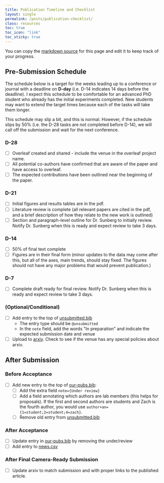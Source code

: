 ```yaml
---
title: Publication Timeline and Checklist
layout: single 
permalink: /posts/publication-checklist/
class: resources
toc: true
toc_icon: "link"
toc_sticky: true
---
```


You can copy the [markdown source](https://github.com/CU-ADCL/CU-ADCL.github.io/blob/main/posts/publication-checklist.md) for this page and edit it to keep track of your progress.

## Pre-Submission Schedule

The schedule below is a target for the weeks leading up to a conference or journal with a deadline on **D-day** (i.e. D-14 indicates 14 days before the deadline). I expect this schedule to be comfortable for an advanced PhD student who already has the initial experiments completed.
New students may want to extend the target times because each of the tasks will take them longer.

This schedule may slip a bit, and this is normal. However, if the schedule slips by 50% (i.e. the D-28 tasks are not completed before D-14), we will call off the submission and wait for the next conference.

### D-28
- [ ] Overleaf created and shared - include the venue in the overleaf project name.
- [ ] All potential co-authors have confirmed that are aware of the paper and have access to overleaf.
- [ ] The expected contributions have been outlined near the beginning of the paper.

### D-21
- [ ] Initial figures and results tables are in the pdf.
- [ ] Literature review is complete (all relevant papers are cited in the pdf, and a brief description of how they relate to the new work is outlined)
- [ ] Section and paragraph-level outline for Dr. Sunberg to initially review. Notify Dr. Sunberg when this is ready and expect review to take 3 days.

### D-14
- [ ] 50% of final text complete
- [ ] Figures are in their final form (minor updates to the data may come after this, but all of the axes, main trends, should stay fixed. The figures should not have any major problems that would prevent publication.)

### D-7
- [ ] Complete draft ready for final review. Notify Dr. Sunberg when this is ready and expect review to take 3 days.

### (Optional/Conditional)

- [ ] Add entry to the top of [unsubmitted.bib](https://github.com/CU-ADCL/CU-ADCL.github.io/blob/main/bibliography/unsubmitted.bib)
    - The entry type should be `@unsubmitted`
    - In the `note` field, add the words "In preparation" and indicate the expected submission date and venue
- [ ] Upload to [arxiv](arxiv.org). Check to see if the venue has any special policies about arxiv.

## After Submission

### Before Acceptance

- [ ] Add new entry to the top of [our-pubs.bib](https://github.com/CU-ADCL/CU-ADCL.github.io/blob/main/bibliography/our-pubs.bib):
    - [ ] Add the extra field `note={Under review}`
    - [ ] Add a field annotating which authors are lab members (this helps for proposals). If the first and second authors are students and Zach is the fourth author, you would use `author+an={1=student;2=student;4=zach}`.
    - [ ] Remove old entry from [unsubmitted.bib](https://github.com/CU-ADCL/CU-ADCL.github.io/blob/main/bibliography/unsubmitted.bib)

### After Acceptance

- [ ] Update entry in [our-pubs.bib](https://github.com/CU-ADCL/CU-ADCL.github.io/blob/main/bibliography/our-pubs.bib) by removing the under/review
- [ ] Add entry to [news.csv](https://github.com/CU-ADCL/CU-ADCL.github.io/blob/main/_data/news.csv)

### After Final Camera-Ready Submission

- [ ] Update arxiv to match submission and with proper links to the published article.
